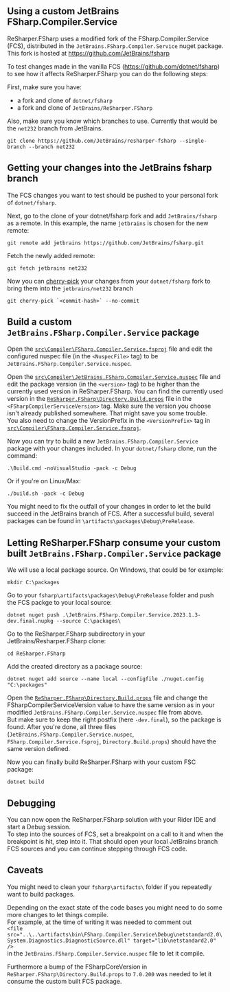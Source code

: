 ## Using a custom JetBrains FSharp.Compiler.Service

ReSharper.FSharp uses a modified fork of the FSharp.Compiler.Service (FCS), distributed in the `JetBrains.FSharp.Compiler.Service` nuget package.
This fork is hosted at https://github.com/JetBrains/fsharp

To test changes made in the vanilla FCS (https://github.com/dotnet/fsharp) to see how it affects ReSharper.FSharp you can do the following steps:

First, make sure you have:
- a fork and clone of `dotnet/fsharp`
- a fork and clone of `JetBrains/ReSharper.FSharp`  

Also, make sure you know which branches to use. Currently that would be the `net232` branch from JetBrains.
```
git clone https://github.com/JetBrains/resharper-fsharp --single-branch --branch net232
```

## Getting your changes into the JetBrains fsharp branch

The FCS changes you want to test should be pushed to your personal fork of `dotnet/fsharp`.

Next, go to the clone of your dotnet/fsharp fork and add `JetBrains/fsharp` as a remote. In this example, the name `jetbrains` is chosen for the new remote:
```
git remote add jetbrains https://github.com/JetBrains/fsharp.git
```

Fetch the newly added remote:
```
git fetch jetbrains net232
```

Now you can [cherry-pick](https://git-scm.com/docs/git-cherry-pick) your changes from your `dotnet/fsharp` fork to bring them into the `jetbrains/net232` branch  
```
git cherry-pick `<commit-hash>` --no-commit
```

## Build a custom `JetBrains.FSharp.Compiler.Service` package

Open the [`src\Compiler\FSharp.Compiler.Service.fsproj`](https://github.com/JetBrains/fsharp/blob/0b71e53a653b41d2c490a6b9040bec7fe6acea97/src/Compiler/FSharp.Compiler.Service.fsproj#L46) file and edit the configured nuspec file (in the `<NuspecFile>` tag) to be `JetBrains.FSharp.Compiler.Service.nuspec`.

Open the [`src\Compiler\JetBrains.FSharp.Compiler.Service.nuspec`](https://github.com/JetBrains/fsharp/blob/0b71e53a653b41d2c490a6b9040bec7fe6acea97/src/Compiler/JetBrains.FSharp.Compiler.Service.nuspec#L4) file and edit the package version (in the `<version>` tag) to be higher than the currently used version in ReSharper.FSharp. You can find the currently used version in the [`ReSharper.FSharp\Directory.Build.props`](../Directory.Build.props) file in the `<FSharpCompilerServiceVersion>` tag. Make sure the version you choose isn't already published somewhere. That might save you some trouble.  
You also need to change the VersionPrefix in the `<VersionPrefix>` tag in [`src\Compiler\FSharp.Compiler.Service.fsproj`](https://github.com/JetBrains/fsharp/blob/0b71e53a653b41d2c490a6b9040bec7fe6acea97/src/Compiler/FSharp.Compiler.Service.fsproj#L30).  

Now you can try to build a new `JetBrains.FSharp.Compiler.Service` package with your changes included. In your `dotnet/fsharp` clone, run the command:
```
.\Build.cmd -noVisualStudio -pack -c Debug
```
Or if you're on Linux/Max:
```
./build.sh -pack -c Debug
```

You might need to fix the outfall of your changes in order to let the build succeed in the JetBrains branch of FCS.
After a successful build, several packages can be found in `\artifacts\packages\Debug\PreRelease`.

## Letting ReSharper.FSharp consume your custom built `JetBrains.FSharp.Compiler.Service` package

We will use a local package source. On Windows, that could be for example:
```
mkdir C:\packages
```

Go to your `fsharp\artifacts\packages\Debug\PreRelease` folder and push the FCS packge to your local source:
```
dotnet nuget push .\JetBrains.FSharp.Compiler.Service.2023.1.3-dev.final.nupkg --source C:\packages\
```

Go to the ReSharper.FSharp subdirectory in your JetBrains/Resharper.FSharp clone:
```
cd ReSharper.FSharp
```

Add the created directory as a package source:
```
dotnet nuget add source --name local --configfile ./nuget.config "C:\packages"
```

Open the [`ReSharper.FSharp\Directory.Build.props`](../Directory.Build.props) file and change the FSharpCompilerServiceVersion value to have the same version as in your modified `JetBrains.FSharp.Compiler.Service.nuspec` file from above.  
But make sure to keep the right postfix (here `-dev.final`), so the package is found.
After you're done, all three files (`JetBrains.FSharp.Compiler.Service.nuspec`, `FSharp.Compiler.Service.fsproj`, `Directory.Build.props`) should have the same version defined.

Now you can finally build ReSharper.FSharp with your custom FSC package:
```
dotnet build
```

## Debugging

You can now open the ReSharper.FSharp solution with your Rider IDE and start a Debug session.  
To step into the sources of FCS, set a breakpoint on a call to it and when the breakpoint is hit, step into it. That should open your local JetBrains branch FCS sources and you can continue stepping through FCS code.

## Caveats

You might need to clean your `fsharp\artifacts\` folder if you repeatedly want to build packages.

Depending on the exact state of the code bases you might need to do some more changes to let things compile.  
For example, at the time of writing it was needed to comment out  
`<file src="..\..\artifacts\bin\FSharp.Compiler.Service\Debug\netstandard2.0\System.Diagnostics.DiagnosticSource.dll" target="lib\netstandard2.0" />`  
in the `JetBrains.FSharp.Compiler.Service.nuspec` file to let it compile.  

Furthermore a bump of the FSharpCoreVersion in `ReSharper.FSharp\Directory.Build.props` to `7.0.200` was needed to let it consume the custom built FCS package.
